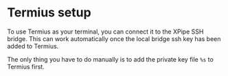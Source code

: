 # Termius setup

To use Termius as your terminal, you can connect it to the XPipe SSH bridge. This can work automatically once the local bridge ssh key has been added to Termius.

The only thing you have to do manually is to add the private key file `%s` to Termius first.